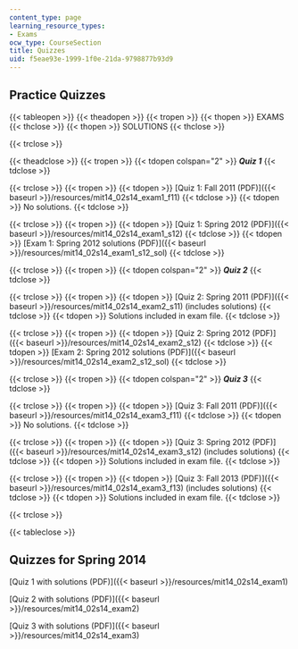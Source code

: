 ```yaml
---
content_type: page
learning_resource_types:
- Exams
ocw_type: CourseSection
title: Quizzes
uid: f5eae93e-1999-1f0e-21da-9798877b93d9
---
```


Practice Quizzes
----------------

{{< tableopen >}}
{{< theadopen >}}
{{< tropen >}}
{{< thopen >}}
EXAMS
{{< thclose >}}
{{< thopen >}}
SOLUTIONS
{{< thclose >}}

{{< trclose >}}

{{< theadclose >}}
{{< tropen >}}
{{< tdopen colspan="2" >}}
**_Quiz 1_**
{{< tdclose >}}

{{< trclose >}}
{{< tropen >}}
{{< tdopen >}}
[Quiz 1: Fall 2011 (PDF)]({{< baseurl >}}/resources/mit14_02s14_exam1_f11)
{{< tdclose >}}
{{< tdopen >}}
No solutions.
{{< tdclose >}}

{{< trclose >}}
{{< tropen >}}
{{< tdopen >}}
[Quiz 1: Spring 2012 (PDF)]({{< baseurl >}}/resources/mit14_02s14_exam1_s12)
{{< tdclose >}}
{{< tdopen >}}
[Exam 1: Spring 2012 solutions (PDF)]({{< baseurl >}}/resources/mit14_02s14_exam1_s12_sol)
{{< tdclose >}}

{{< trclose >}}
{{< tropen >}}
{{< tdopen colspan="2" >}}
**_Quiz 2_**
{{< tdclose >}}

{{< trclose >}}
{{< tropen >}}
{{< tdopen >}}
[Quiz 2: Spring 2011 (PDF)]({{< baseurl >}}/resources/mit14_02s14_exam2_s11) (includes solutions)
{{< tdclose >}}
{{< tdopen >}}
Solutions included in exam file.
{{< tdclose >}}

{{< trclose >}}
{{< tropen >}}
{{< tdopen >}}
[Quiz 2: Spring 2012 (PDF)]({{< baseurl >}}/resources/mit14_02s14_exam2_s12)
{{< tdclose >}}
{{< tdopen >}}
[Exam 2: Spring 2012 solutions (PDF)]({{< baseurl >}}/resources/mit14_02s14_exam2_s12_sol)
{{< tdclose >}}

{{< trclose >}}
{{< tropen >}}
{{< tdopen colspan="2" >}}
**_Quiz 3_**
{{< tdclose >}}

{{< trclose >}}
{{< tropen >}}
{{< tdopen >}}
[Quiz 3: Fall 2011 (PDF)]({{< baseurl >}}/resources/mit14_02s14_exam3_f11)
{{< tdclose >}}
{{< tdopen >}}
No solutions.
{{< tdclose >}}

{{< trclose >}}
{{< tropen >}}
{{< tdopen >}}
[Quiz 3: Spring 2012 (PDF)]({{< baseurl >}}/resources/mit14_02s14_exam3_s12) (includes solutions)
{{< tdclose >}}
{{< tdopen >}}
Solutions included in exam file.
{{< tdclose >}}

{{< trclose >}}
{{< tropen >}}
{{< tdopen >}}
[Quiz 3: Fall 2013 (PDF)]({{< baseurl >}}/resources/mit14_02s14_exam3_f13) (includes solutions)
{{< tdclose >}}
{{< tdopen >}}
Solutions included in exam file.
{{< tdclose >}}

{{< trclose >}}

{{< tableclose >}}

Quizzes for Spring 2014
-----------------------

[Quiz 1 with solutions (PDF)]({{< baseurl >}}/resources/mit14_02s14_exam1)

[Quiz 2 with solutions (PDF)]({{< baseurl >}}/resources/mit14_02s14_exam2)

[Quiz 3 with solutions (PDF)]({{< baseurl >}}/resources/mit14_02s14_exam3)